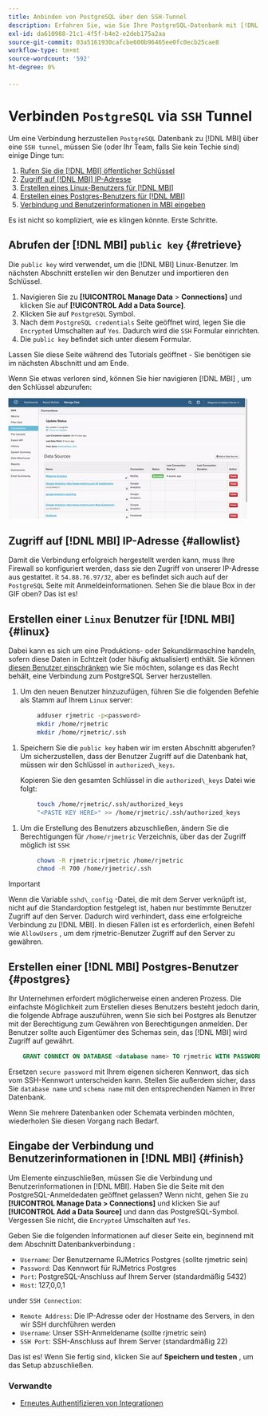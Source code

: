 ```yaml
---
title: Anbinden von PostgreSQL über den SSH-Tunnel
description: Erfahren Sie, wie Sie Ihre PostgreSQL-Datenbank mit [!DNL MBI] über einen SSH-Tunnel.
exl-id: da610988-21c1-4f5f-b4e2-e2deb175a2aa
source-git-commit: 03a5161930cafcbe600b96465ee0fc0ecb25cae8
workflow-type: tm+mt
source-wordcount: '592'
ht-degree: 0%

---
```


# Verbinden `PostgreSQL` via `SSH` Tunnel

Um eine Verbindung herzustellen `PostgreSQL` Datenbank zu [!DNL MBI] über eine `SSH tunnel`, müssen Sie (oder Ihr Team, falls Sie kein Techie sind) einige Dinge tun:

1. [Rufen Sie die [!DNL MBI] öffentlicher Schlüssel](#retrieve)
1. [Zugriff auf [!DNL MBI] IP-Adresse](#allowlist)
1. [Erstellen eines Linux-Benutzers für [!DNL MBI] ](#linux)
1. [Erstellen eines Postgres-Benutzers für [!DNL MBI] ](#postgres)
1. [Verbindung und Benutzerinformationen in MBI eingeben](#finish)

Es ist nicht so kompliziert, wie es klingen könnte. Erste Schritte.

## Abrufen der [!DNL MBI] `public key` {#retrieve}

Die `public key` wird verwendet, um die [!DNL MBI] Linux-Benutzer. Im nächsten Abschnitt erstellen wir den Benutzer und importieren den Schlüssel.

1. Navigieren Sie zu **[!UICONTROL Manage Data** > **Connections]** und klicken Sie auf **[!UICONTROL Add a Data Source]**.
1. Klicken Sie auf `PostgreSQL` Symbol.
1. Nach dem `PostgreSQL credentials` Seite geöffnet wird, legen Sie die `Encrypted` Umschalten auf `Yes`. Dadurch wird die `SSH` Formular einrichten.
1. Die `public key` befindet sich unter diesem Formular.

Lassen Sie diese Seite während des Tutorials geöffnet - Sie benötigen sie im nächsten Abschnitt und am Ende.

Wenn Sie etwas verloren sind, können Sie hier navigieren [!DNL MBI] , um den Schlüssel abzurufen:

![Abrufen des öffentlichen Schlüssels &quot;RJMetrics&quot;](../../../assets/get-mbi-public-key.gif)

## Zugriff auf [!DNL MBI] IP-Adresse {#allowlist}

Damit die Verbindung erfolgreich hergestellt werden kann, muss Ihre Firewall so konfiguriert werden, dass sie den Zugriff von unserer IP-Adresse aus gestattet. it `54.88.76.97/32`, aber es befindet sich auch auf der `PostgreSQL` Seite mit Anmeldeinformationen. Sehen Sie die blaue Box in der GIF oben? Das ist es!

## Erstellen einer `Linux` Benutzer für [!DNL MBI] {#linux}

Dabei kann es sich um eine Produktions- oder Sekundärmaschine handeln, sofern diese Daten in Echtzeit (oder häufig aktualisiert) enthält. Sie können [diesen Benutzer einschränken](../../../administrator/account-management/restrict-db-access.md) wie Sie möchten, solange es das Recht behält, eine Verbindung zum PostgreSQL Server herzustellen.

1. Um den neuen Benutzer hinzuzufügen, führen Sie die folgenden Befehle als Stamm auf Ihrem `Linux` server:

```bash
        adduser rjmetric -p<password>
        mkdir /home/rjmetric
        mkdir /home/rjmetric/.ssh
```

1. Speichern Sie die `public key` haben wir im ersten Abschnitt abgerufen? Um sicherzustellen, dass der Benutzer Zugriff auf die Datenbank hat, müssen wir den Schlüssel in `authorized\_keys`.

   Kopieren Sie den gesamten Schlüssel in die `authorized\_keys` Datei wie folgt:

```bash
        touch /home/rjmetric/.ssh/authorized_keys
        "<PASTE KEY HERE>" >> /home/rjmetric/.ssh/authorized_keys
```

1. Um die Erstellung des Benutzers abzuschließen, ändern Sie die Berechtigungen für `/home/rjmetric` Verzeichnis, über das der Zugriff möglich ist `SSH`:

```bash
        chown -R rjmetric:rjmetric /home/rjmetric
        chmod -R 700 /home/rjmetric/.ssh
```

>[!IMPORTANT]
>
>Wenn die Variable `sshd\_config` -Datei, die mit dem Server verknüpft ist, nicht auf die Standardoption festgelegt ist, haben nur bestimmte Benutzer Zugriff auf den Server. Dadurch wird verhindert, dass eine erfolgreiche Verbindung zu [!DNL MBI]. In diesen Fällen ist es erforderlich, einen Befehl wie `AllowUsers` , um dem rjmetric-Benutzer Zugriff auf den Server zu gewähren.

## Erstellen einer [!DNL MBI] Postgres-Benutzer {#postgres}

Ihr Unternehmen erfordert möglicherweise einen anderen Prozess. Die einfachste Möglichkeit zum Erstellen dieses Benutzers besteht jedoch darin, die folgende Abfrage auszuführen, wenn Sie sich bei Postgres als Benutzer mit der Berechtigung zum Gewähren von Berechtigungen anmelden. Der Benutzer sollte auch Eigentümer des Schemas sein, das [!DNL MBI] wird Zugriff auf gewährt.

```sql
    GRANT CONNECT ON DATABASE <database name> TO rjmetric WITH PASSWORD <secure password>;GRANT USAGE ON SCHEMA <schema name> TO rjmetric;GRANT SELECT ON ALL TABLES IN SCHEMA <schema name> TO rjmetric;ALTER DEFAULT PRIVILEGES IN SCHEMA <schema name> GRANT SELECT ON TABLES TO rjmetric;
```

Ersetzen `secure password` mit Ihrem eigenen sicheren Kennwort, das sich vom SSH-Kennwort unterscheiden kann. Stellen Sie außerdem sicher, dass Sie `database name` und `schema name` mit den entsprechenden Namen in Ihrer Datenbank.

Wenn Sie mehrere Datenbanken oder Schemata verbinden möchten, wiederholen Sie diesen Vorgang nach Bedarf.

## Eingabe der Verbindung und Benutzerinformationen in [!DNL MBI] {#finish}

Um Elemente einzuschließen, müssen Sie die Verbindung und Benutzerinformationen in [!DNL MBI]. Haben Sie die Seite mit den PostgreSQL-Anmeldedaten geöffnet gelassen? Wenn nicht, gehen Sie zu **[!UICONTROL Manage Data > Connections]** und klicken Sie auf **[!UICONTROL Add a Data Source]** und dann das PostgreSQL-Symbol. Vergessen Sie nicht, die `Encrypted` Umschalten auf `Yes`.

Geben Sie die folgenden Informationen auf dieser Seite ein, beginnend mit dem Abschnitt Datenbankverbindung :

* `Username`: Der Benutzername RJMetrics Postgres (sollte rjmetric sein)
* `Password`: Das Kennwort für RJMetrics Postgres
* `Port`: PostgreSQL-Anschluss auf Ihrem Server (standardmäßig 5432)
* `Host`: 127,0,0,1

under `SSH Connection`:

* `Remote Address`: Die IP-Adresse oder der Hostname des Servers, in den wir SSH durchführen werden
* `Username`: Unser SSH-Anmeldename (sollte rjmetric sein)
* `SSH Port`: SSH-Anschluss auf Ihrem Server (standardmäßig 22)

Das ist es! Wenn Sie fertig sind, klicken Sie auf **Speichern und testen** , um das Setup abzuschließen.

### Verwandte

* [Erneutes Authentifizieren von Integrationen](https://support.magento.com/hc/en-us/articles/360016733151)
